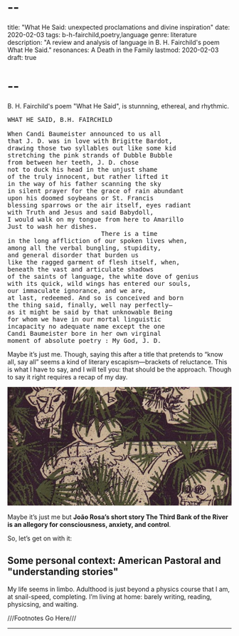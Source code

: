 # --
title: "What He Said: unexpected proclamations and divine inspiration"
date: 2020-02-03
tags: b-h-fairchild,poetry,language
genre: literature
description: "A review and analysis of language in B. H. Fairchild's poem What He Said."
resonances: A Death in the Family
lastmod: 2020-02-03
draft: true
# --

B. H. Fairchild's poem "What He Said", is stunnning, ethereal, and rhythmic.

<pre class='poem'>
WHAT HE SAID, B.H. FAIRCHILD

When Candi Baumeister announced to us all
that J. D. was in love with Brigitte Bardot,
drawing those two syllables out like some kid
stretching the pink strands of Dubble Bubble
from between her teeth, J. D. chose
not to duck his head in the unjust shame
of the truly innocent, but rather lifted it
in the way of his father scanning the sky
in silent prayer for the grace of rain abundant
upon his doomed soybeans or St. Francis
blessing sparrows or the air itself, eyes radiant
with Truth and Jesus and said Babydoll,
I would walk on my tongue from here to Amarillo
Just to wash her dishes.
                         There is a time
in the long affliction of our spoken lives when,
among all the verbal bungling, stupidity,
and general disorder that burden us
like the ragged garment of flesh itself, when,
beneath the vast and articulate shadows
of the saints of language, the white dove of genius
with its quick, wild wings has entered our souls,
our immaculate ignorance, and we are,
at last, redeemed. And so is conceived and born
the thing said, finally, well nay perfectly—
as it might be said by that unknowable Being
for whom we have in our mortal linguistic
incapacity no adequate name except the one
Candi Baumeister bore in her own virginal
moment of absolute poetry : My God, J. D.
</pre>

Maybe it’s just me. Though, saying this after a title that pretends to “know all, say all” seems a kind of literary escapism—brackets of reluctance. This is what I have to say, and I will tell you: that should be the approach. Though to say it right requires a recap of my day.

![the-third-bank-of-the-river](/static/img/post-images/the-third-bank-of-the-river/the-third-bank-of-the-river-1.jpg)

Maybe it’s just me but **João Rosa’s short story The Third Bank of the River is an allegory for consciousness, anxiety, and control**.

So, let’s get on with it:

## Some personal context: American Pastoral and "understanding stories"

My life seems in limbo. Adulthood is just beyond a physics course that I am, at snail-speed, completing. I’m living at home: barely writing, reading, physicsing, and waiting.

///Footnotes Go Here///

[^1]: 1\. Rosa, *The Third Bank of the River* (Translated by William Grossman), 1.

<hr />
